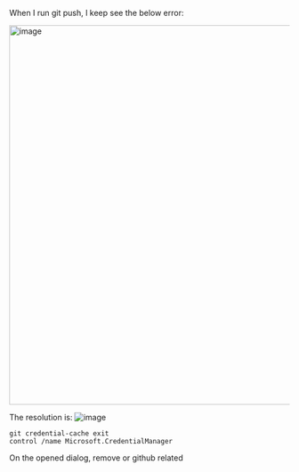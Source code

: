 When I  run git push,  I keep see the below error:<br/>

<img width="683" alt="image" src="https://github.com/zhangguanghuib/UnifyPortalDev/assets/14832260/0261b202-d742-4c8b-9624-80652277dfcb">

The resolution is:
![image](https://github.com/zhangguanghuib/UnifyPortalDev/assets/14832260/01e3caab-8822-45b2-8f4d-2a26c1cb4f45)

```
git credential-cache exit
control /name Microsoft.CredentialManager
```

On the opened dialog,  remove or github related

